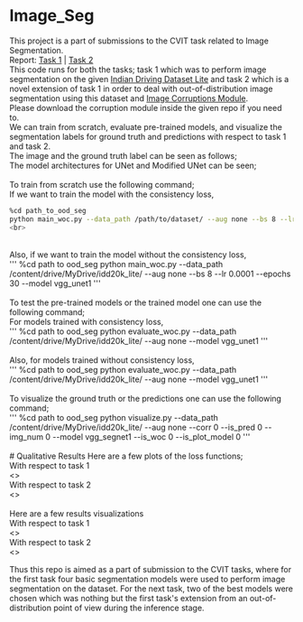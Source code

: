 # Image_Seg
This project is a part of submissions to the CVIT task related to Image Segmentation.<br>
Report: [Task 1](https://drive.google.com/drive/folders/1tfWXMDAD7OLHQasNGLo6mglzh-izk4EP?usp=sharing) | [Task 2](https://drive.google.com/drive/folders/1tfWXMDAD7OLHQasNGLo6mglzh-izk4EP?usp=sharing) <br>
This code runs for both the tasks; task 1 which was to perform image segmentation on the given [Indian Driving Dataset Lite](https://idd.insaan.iiit.ac.in/evaluation/ncvgip19/) and task 2 which is a novel extension of task 1 in order to deal with out-of-distribution image segmentation using this dataset and [Image Corruptions Module](https://github.com/bethgelab/imagecorruptions.git). <br>
Please download the corruption module inside the given repo if you need to. <br>
We can train from scratch, evaluate pre-trained models, and visualize the segmentation labels for ground truth and predictions with respect to task 1 and task 2.<br>
The image and the ground truth label can be seen as follows;
<br>
The model architectures for UNet and Modified UNet can be seen;
<br>
<br>
To train from scratch use the following command;
<br>
If we want to train the model with the consistency loss,
<br>
```bash
%cd path_to_ood_seg
python main_woc.py --data_path /path/to/dataset/ --aug none --bs 8 --lr 0.0001 --epochs 30 --model vgg_unet1
<br>
```
<br>
Also, if we want to train the model without the consistency loss,<br>
'''
%cd path to ood_seg
python main_woc.py --data_path /content/drive/MyDrive/idd20k_lite/ --aug none --bs 8 --lr 0.0001 --epochs 30 --model vgg_unet1
'''
<br>
<br>
To test the pre-trained models or the trained model one can use the following command;<br>
For models trained with consistency loss,<br>
'''
%cd path to ood_seg
python evaluate_woc.py --data_path /content/drive/MyDrive/idd20k_lite/ --aug none --model vgg_unet1
'''
<br>
<br>
Also, for models trained without consistency loss,<br>
'''
%cd path to ood_seg
python evaluate_woc.py --data_path /content/drive/MyDrive/idd20k_lite/ --aug none --model vgg_unet1
'''
<br>
<br>
To visualize the ground truth or the predictions one can use the following command;<br>
'''
%cd path to ood_seg
python visualize.py --data_path /content/drive/MyDrive/idd20k_lite/ --aug none --corr 0 --is_pred 0 --img_num 0 --model vgg_segnet1 --is_woc 0 --is_plot_model 0 
'''
<br>
<br>
# Qualitative Results
Here are a few plots of the loss functions;<br>
With respect to task 1 <br>
<><br>
With respect to task 2<br>
<><br>
<br>
Here are a few results visualizations<br>
With respect to task 1 <br>
<><br>
With respect to task 2<br>
<><br>

Thus this repo is aimed as a part of submission to the CVIT tasks, where for the first task four basic segmentation models were used to perform image segmentation on the dataset. For the next task, two of the best models were chosen which was nothing but the first task's extension from an out-of-distribution point of view during the inference stage. <br>
